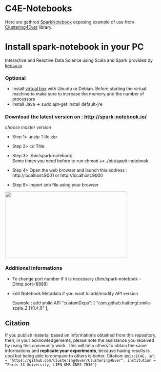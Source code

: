 # C4E-Notebooks

Here are gathred [SparkNotebook](https://github.com/spark-notebook/spark-notebook) exposing example of use from [Clustering4Ever](https://github.com/Clustering4Ever/Clustering4Ever) library.

# Install spark-notebook in your PC
Interactive and Reactive Data Science using Scala and Spark provided by [kensu.io](https://www.kensu.io/)

### Optional 
* Install  [virtual box](https://www.virtualbox.org/) with Ubuntu or Debian.
Before starting the virtual machine to make sure to increase the memory and the number of processors
* Install Java  -> sudo apt-get install default-jre

### Download the latest version on : http://spark-notebook.io/
*choose master version* 
- Step 1> unzip Title.zip
* Step 2> cd Title
* Step 3> ./bin/spark-notebook    
  Some times you need before to run chmod +x ./bin/spark-notebook

* Step 4> Open the web browser and launch this address : http://localhost:9001
  or
  http://localhost:9000
  
* Step 6> import snb file using your browser 
<img src="https://sites.google.com/site/lebbah/aims-program/openspark.png" width="400" height="218" border="0">

### Additional informations 
* To change port number if it is necessary
(/bin/spark-notebook -Dhttp.port=8888)
* Edit Notebook Metadata if you want to add/modify API version


    Example :  add smile API 
   "customDeps": [
    "com.github.haifengl:smile-scala_2.11:1.4.0"
  ],

## Citation
If you publish material based on informations obtained from this repository, then, in your acknowledgements, please note the assistance you received by using this community work. This will help others to obtain the same informations and **replicate your experiments**, because having results is cool but being able to compare to others is better.
Citation: `@misc{C4E, url = “https://github.com/Clustering4Ever/Clustering4Ever“, institution = “Paris 13 University, LIPN UMR CNRS 7030”}`
